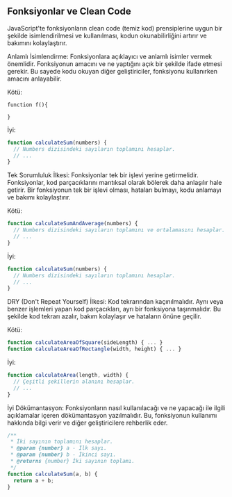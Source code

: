 ## Fonksiyonlar ve Clean Code

JavaScript'te fonksiyonların clean code (temiz kod) prensiplerine uygun bir şekilde isimlendirilmesi ve kullanılması, kodun okunabilirliğini artırır ve bakımını kolaylaştırır. 

Anlamlı İsimlendirme: Fonksiyonlara açıklayıcı ve anlamlı isimler vermek önemlidir. Fonksiyonun amacını ve ne yaptığını açık bir şekilde ifade etmesi gerekir. Bu sayede kodu okuyan diğer geliştiriciler, fonksiyonu kullanırken amacını anlayabilir. 

Kötü: 

```
function f(){

}
```

İyi:

```js
function calculateSum(numbers) {
  // Numbers dizisindeki sayıların toplamını hesaplar.
  // ...
}
```

Tek Sorumluluk İlkesi: Fonksiyonlar tek bir işlevi yerine getirmelidir. Fonksiyonlar, kod parçacıklarını mantıksal olarak bölerek daha anlaşılır hale getirir. Bir fonksiyonun tek bir işlevi olması, hataları bulmayı, kodu anlamayı ve bakımı kolaylaştırır. 

Kötü: 

```js
function calculateSumAndAverage(numbers) {
  // Numbers dizisindeki sayıların toplamını ve ortalamasını hesaplar.
  // ...
}
```

İyi:

```js
function calculateSum(numbers) {
  // Numbers dizisindeki sayıların toplamını hesaplar.
  // ...
}
```


DRY (Don't Repeat Yourself) İlkesi: Kod tekrarından kaçınılmalıdır. Aynı veya benzer işlemleri yapan kod parçacıkları, ayrı bir fonksiyona taşınmalıdır. Bu şekilde kod tekrarı azalır, bakım kolaylaşır ve hataların önüne geçilir.

Kötü:
    
```js
function calculateAreaOfSquare(sideLength) { ... }
function calculateAreaOfRectangle(width, height) { ... }
```

İyi:

```js
function calculateArea(length, width) {
  // Çeşitli şekillerin alanını hesaplar.
  // ...
}
```

İyi Dökümantasyon: Fonksiyonların nasıl kullanılacağı ve ne yapacağı ile ilgili açıklamalar içeren dökümantasyon yazılmalıdır. Bu, fonksiyonun kullanımı hakkında bilgi verir ve diğer geliştiricilere rehberlik eder.

```js
/**
 * İki sayının toplamını hesaplar.
 * @param {number} a - İlk sayı.
 * @param {number} b - İkinci sayı.
 * @returns {number} İki sayının toplamı.
 */
function calculateSum(a, b) {
  return a + b;
}
```
